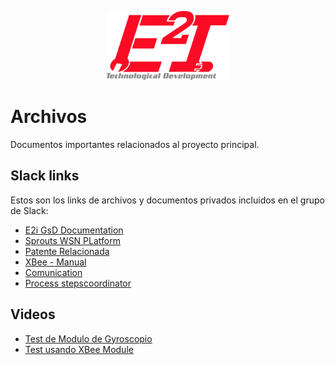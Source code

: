 <p align="center"><img src="../Sources/imagenes/Logo_Final.png" width="196px"><p>

# Archivos
Documentos importantes relacionados al proyecto principal.

## Slack links

Estos son los links de archivos y documentos privados incluidos en el grupo de Slack:
- [E2i GsD Documentation](https://getsdetection.slack.com/files/UNSR5S7AP/FP6HZ6RD4/e2i_get_system_detection.pdf)
- [Sprouts WSN PLatform](https://getsdetection.slack.com/files/UNSR5S7AP/FNRJP25QS/4a3488f2b7585e5e8e878c326d671e4b619c.pdf)
- [Patente Relacionada](https://getsdetection.slack.com/files/UNSR5S7AP/FP43AN65A/us20180298589a1.pdf)
- [XBee - Manual](https://getsdetection.slack.com/files/UNSR5S7AP/FT7H33EHY/-the_hands-on_xbee_lab_manual-newnes__2012_.pdf)
- [Comunication](https://getsdetection.slack.com/files/UP6HSNE7Q/F010C770329/2_communication_detection_protocol.pdf)
- [Process stepscoordinator](https://getsdetection.slack.com/files/UP6HSNE7Q/F01122Y82TY/process_stepscoordinator.pdf)

## Videos
- [Test de Modulo de Gyroscopio](https://getsdetection.slack.com/files/UP6HSNE7Q/FPQGN2QH4/20191021_183038.mp4)
- [Test usando XBee Module](https://getsdetection.slack.com/files/UP6HSNE7Q/)
